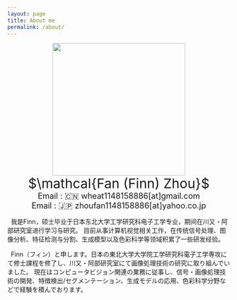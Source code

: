```yaml
---
layout: page
title: About me
permalink: /about/
---
```


<div align=center><img src="{{ site.baseurl }}/assets/About_Me/Me_Rect_2023.jpg" width="300"></div>

<div align=center style="font-size: 30px;">$\mathcal{Fan (Finn) Zhou}$</div>

<div align=center style="font-size: 18px;"> Email : 🇨🇳 wheat1148158886[at]gmail.com</div>
<div align=center style="font-size: 18px;"> Email : 🇯🇵 zhoufan1148158886[at]yahoo.co.jp</div>

&nbsp;
我是Finn，硕士毕业于日本东北大学工学研究科电子工学专业，期间在川又・阿部研究室进行学习与研究。
目前从事计算机视觉相关工作，在传统信号处理、图像分析、特征检测与分割、生成模型以及色彩科学等领域积累了一些研发经验。

&nbsp;
Finn（フィン）と申します。日本の東北大学大学院工学研究科電子工学専攻にて修士課程を修了し、川又・阿部研究室にて画像処理技術の研究に取り組んでいました。
現在はコンピュータビジョン関連の業務に従事し、信号・画像処理技術の開発、特徴検出/セグメンテーション、生成モデルの応用、色彩科学分野などで経験を積んでおります。